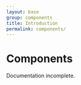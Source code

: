 ```yaml
---
layout: base
group: components
title: Introduction
permalink: components/
---
```


# Components

<p class="hint hint--error">Documentation incomplete.</p>